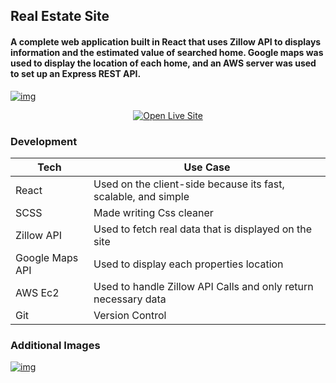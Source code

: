 ## Real Estate Site 

#### A complete web application built in React that uses Zillow API to displays information and the estimated value of searched home.  Google maps was used to display the location of each home, and an AWS server was used to set up an Express REST API.  
 

[![img](https://portimgaz.s3.amazonaws.com/Resite.png)](https://searchrealestate.netlify.com/)


<p align="center">
    <a href="https://searchrealestate.netlify.com/">
        <img src="https://portimgaz.s3.amazonaws.com/LiveSite.svg" alt="Open Live Site">
    </a>
</p>


### Development

| Tech | Use Case |
| ------ | ------ |
| React | Used on the client-side because its fast, scalable, and simple |
| SCSS | Made writing Css cleaner |
| Zillow API | Used to fetch real data that is displayed on the site  |
| Google Maps API | Used to display each properties location |
| AWS Ec2 | Used to handle Zillow API Calls and only return necessary data |
| Git | Version Control |


### Additional Images


[![img](https://portimgaz.s3.amazonaws.com/ResiteA.png)](https://searchrealestate.netlify.com/)
